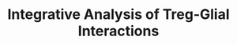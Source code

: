---
annotations:
- id: PW:0000059
  parent: signaling pathway
  type: Pathway Ontology
  value: signaling pathway pertinent to the brain and nervous system
- id: PW:0000003
  parent: signaling pathway
  type: Pathway Ontology
  value: signaling pathway
authors:
- FienValenta
- Egonw
- Khanspers
citedin: ''
communities: []
description: Interaction Between Regulatory T cells, microglia, oligodendrocytes and
  oligodendrocyte precursor cells
last-edited: 2025-06-20
ndex: null
organisms:
- Homo sapiens
redirect_from:
- /index.php/Pathway:WP5561
- /instance/WP5561
- /instance/WP5561_r139461
revision: r139461
schema-jsonld:
- '@context': https://schema.org/
  '@id': https://wikipathways.github.io/pathways/WP5561.html
  '@type': Dataset
  creator:
    '@type': Organization
    name: WikiPathways
  description: Interaction Between Regulatory T cells, microglia, oligodendrocytes
    and oligodendrocyte precursor cells
  keywords:
  - AIF1
  - APOD
  - AREG
  - CASP1
  - CCL1
  - CCL20
  - CCN3
  - CCR6
  - CCR8
  - CD274
  - CD28
  - CD4
  - CD44
  - CD47
  - CD68
  - CD80
  - CD86
  - CDC42
  - CNP
  - CSPG4
  - CTLA4
  - CX3CR1
  - CXCL1
  - CXCL12
  - EBI3
  - EGFR
  - FAM20C
  - FOXO1
  - FOXO3
  - FOXO4
  - FOXP3
  - GALC
  - GSDMD
  - HEXB
  - HTR7
  - IFNG
  - IGF1
  - IGF1R
  - IKZF2
  - IL10
  - IL10RA
  - IL10RB
  - IL12A
  - IL12RB1
  - IL12RB2
  - IL18
  - IL1B
  - IL1RAP
  - IL2
  - IL2RA
  - IL2RB
  - IL2RG
  - IL33
  - IL4
  - IL6
  - ITGA2
  - ITGAV
  - ITGB3
  - JAK1
  - JAK3
  - KLRG1
  - LGALS1
  - LGALS3
  - MAPK14
  - MBP
  - MCAM
  - MMP9
  - MOG
  - MYD88
  - NFKB1
  - NFKB2
  - NKX2-2
  - NKX6-1
  - NKX6-2
  - NLRP3
  - NOS2
  - OLIG1
  - OLIG2
  - OSM
  - P2RY12
  - PDCD1
  - PDGFA
  - PDGFRA
  - PLP1
  - PTK2
  - RAC1
  - ROS1
  - SEMA3F
  - SIRPA
  - SMAD2
  - SMAD3
  - SOCS3
  - SOX9
  - SPP1
  - SSTR2
  - STAT1
  - STAT3
  - STAT4
  - STAT5A
  - STAT5B
  - TGFB1
  - TGFB2
  - TGFBR1
  - TGFBR2
  - TGFBR3
  - TGM2
  - TLR4
  - TMEM119
  - TNF
  - TNFRSF1B
  - TRAC
  - TRBC1
  - TRBC2
  - TYK2
  - VEGFA
  - glutamate
  - nitric oxide
  - serotonine
  license: CC0
  name: 'Integrative Analysis of  Treg-Glial Interactions '
seo: CreativeWork
title: 'Integrative Analysis of  Treg-Glial Interactions '
wpid: WP5561
---